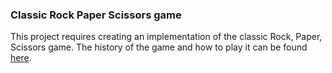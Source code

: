 ### Classic Rock Paper Scissors game

This project requires creating an implementation of the classic Rock, Paper, Scissors game. The history of the game and how to play it can be found [here](https://external.ink?to=/placeholder.com/https://en.wikipedia.org/wiki/Rock_paper_scissors).
